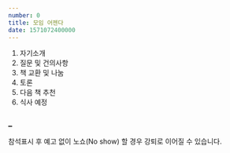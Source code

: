 ```yaml
---
number: 0
title: 모임 어젠다
date: 1571072400000
---
```



1. 자기소개
2. 질문 및 건의사항
3. 책 교환 및 나눔
4. 토론 
5. 다음 책 추천
6. 식사 예정 

### _

참석표시 후 예고 없이 노쇼(No show) 할 경우 강퇴로 이어질 수 있습니다.

